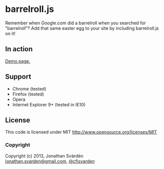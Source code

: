 # barrelroll.js

Remember when Google.com did a barrelroll when you searched for "barrelroll"? Add that same easter egg to your site by including barrelroll.js on it!

## In action

[Demo page.](http://svarden.se/demo/barrelroll)

## Support

* Chrome (tested)
* Firefox (tested)
* Opera
* Internet Explorer 9+ (tested in IE10)

## License

This code is licensed under MIT http://www.opensource.org/licenses/MIT

### Copyright

Copyright (c) 2013, Jonathan Svärdén  
<jonathan.svarden@gmail.com>, [@cfjsvarden](https://twitter.com/cfjsvarden)